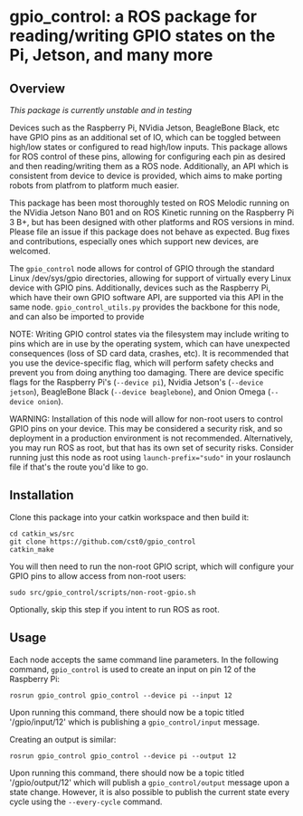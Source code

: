# gpio\_control: a ROS package for reading/writing GPIO states on the Pi, Jetson, and many more
## Overview
_This package is currently unstable and in testing_

Devices such as the Raspberry Pi, NVidia Jetson, BeagleBone Black, etc have GPIO pins as an additional set of IO,
which can be toggled between high/low states or configured to read high/low inputs. This package allows for
ROS control of these pins, allowing for configuring each pin as desired and then reading/writing
them as a ROS node. Additionally, an API which is consistent from device to device is provided,
which aims to make porting robots from platfrom to platform much easier.

This package has been most thoroughly tested on ROS Melodic running on the NVidia Jetson Nano B01
and on ROS Kinetic running on the Raspberry Pi 3 B+, but has been designed with other platforms and
ROS versions in mind. Please file an issue if this package does not behave as expected. Bug fixes 
and contributions, especially ones which support new devices, are welcomed.

The `gpio_control` node allows for control of GPIO through the standard Linux /dev/sys/gpio
directories, allowing for support of virtually every Linux device with GPIO pins. Additionally,
devices such as the Raspberry Pi, which have their own GPIO software API, are supported via this
API in the same node. `gpio_control_utils.py` provides the backbone for this node, and can also
be imported to provide 

NOTE: Writing GPIO control states via the filesystem may include writing to pins which are in use
by the operating system, which can have unexpected consequences (loss of SD card data, crashes, etc).
It is recommended that you use the device-specific flag, which will perform safety checks and prevent
you from doing anything too damaging. There are device specific flags for the Raspberry Pi's (`--device pi`),
Nvidia Jetson's (`--device jetson`), BeagleBone Black (`--device beaglebone`), and Onion Omega (`--device onion`).

WARNING: Installation of this node will allow for non-root users to control GPIO pins on your device. This may be
considered a security risk, and so deployment in a production environment is not recommended. Alternatively, you may run
ROS as root, but that has its own set of security risks. Consider running just this node as root using `launch-prefix="sudo"`
in your roslaunch file if that's the route you'd like to go.

## Installation
Clone this package into your catkin workspace and then build it:

```
cd catkin_ws/src
git clone https://github.com/cst0/gpio_control
catkin_make
```

You will then need to run the non-root GPIO script, which will configure your GPIO pins to allow access from non-root users:

```
sudo src/gpio_control/scripts/non-root-gpio.sh
```

Optionally, skip this step if you intent to run ROS as root.

## Usage
Each node accepts the same command line parameters. In the following command, `gpio_control` is used
to create an input on pin 12 of the Raspberry Pi:

```
rosrun gpio_control gpio_control --device pi --input 12
```

Upon running this command, there should now be a topic titled '/gpio/input/12' which is publishing a `gpio_control/input` message.

Creating an output is similar:
```
rosrun gpio_control gpio_control --device pi --output 12
```

Upon running this command, there should now be a topic titled '/gpio/output/12' which will publish a `gpio_control/output` message
upon a state change. However, it is also possible to publish the current state every cycle using the `--every-cycle` command. 

